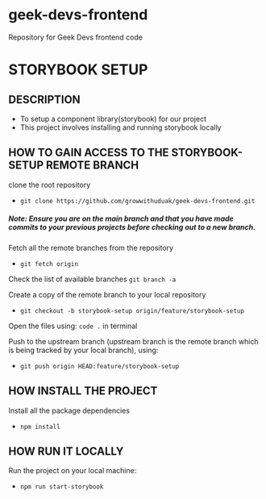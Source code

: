 # geek-devs-frontend

Repository for Geek Devs frontend code


# STORYBOOK SETUP

## DESCRIPTION
- To setup a component library(storybook) for our project 
- This project involves installing and running storybook locally


## HOW TO GAIN ACCESS TO THE STORYBOOK-SETUP REMOTE BRANCH

clone the root repository 
- `git clone https://github.com/growwithuduak/geek-devs-frontend.git`

##### Note: Ensure you are on the main branch and that you have made commits to your previous projects before checking out to a new branch.

Fetch all the remote branches from the repository
- `git fetch origin`

Check the list of available branches
`git branch -a`

Create a copy of the remote branch to your local repository
- `git checkout -b storybook-setup origin/feature/storybook-setup`

Open the files using:
`code .` in terminal

Push to the upstream branch (upstream branch is the remote branch which is being tracked by your local branch), using:
- `git push origin HEAD:feature/storybook-setup`


## HOW INSTALL THE PROJECT

Install all the package dependencies
- `npm install`

## HOW RUN IT LOCALLY

Run the project on your local machine:
- `npm run start-storybook`
